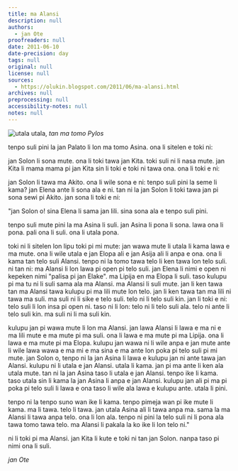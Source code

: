 ```yaml
---
title: ma Alansi
description: null
authors:
  - jan Ote
proofreaders: null
date: 2011-06-10
date-precision: day
tags: null
original: null
license: null
sources:
  - https://olukin.blogspot.com/2011/06/ma-alansi.html
archives: null
preprocessing: null
accessibility-notes: null
notes: null
---
```


![utala](https://blogger.googleusercontent.com/img/b/R29vZ2xl/AVvXsEiBXTB78Ep1dulL5KgKRnEmEvX-qe3DTFrKNoehjsqZuE2y-RwEUjG5ZdsmBudkY3FJ5qfV2Wx2EKS-nx2JS139RVca9tt2dJ3p7TxySL-8tDEJ6mHumlqRD2iqsAxcoY8C8hyrguW4UgYS/s320/utala.jpg)
utala, *tan ma tomo Pylos*

tenpo suli pini la jan Palato li lon ma tomo Asina. ona li sitelen e toki ni:

jan Solon li sona mute. ona li toki tawa jan Kita. toki suli ni li nasa mute. jan Kita li mama mama pi jan Kita sin li toki e toki ni tawa ona. ona li toki e ni:

jan Solon li tawa ma Akito. ona li wile sona e ni: tenpo suli pini la seme li kama? jan Elena ante li sona ala e ni. tan ni la jan Solon li toki tawa jan pi sona sewi pi Akito. jan sona li toki e ni:

"jan Solon o! sina Elena li sama jan lili. sina sona ala e tenpo suli pini.

tenpo suli mute pini la ma Asina li suli. jan Asina li pona li sona. lawa ona li pona. pali ona li suli. ona li utala pona.

toki ni li sitelen lon lipu toki pi mi mute: jan wawa mute li utala li kama lawa e ma mute. ona li wile utala e jan Elopa ali e jan Asija ali li anpa e ona. ona li kama tan telo suli Alansi. tenpo ni la tomo tawa telo li ken tawa lon telo suli. ni tan ni: ma Alansi li lon lawa pi open pi telo suli. jan Elena li nimi e open ni kepeken nimi "palisa pi jan Elake". ma Lipija en ma Elopa li suli. taso kulupu pi ma tu ni li suli sama ala ma Alansi. ma Alansi li suli mute. jan li ken tawa tan ma Alansi tawa kulupu pi ma lili mute lon telo. jan li ken tawa tan ma lili ni tawa ma suli. ma suli ni li sike e telo suli. telo ni li telo suli kin. jan li toki e ni: telo suli li lon insa pi open ni. taso ni li lon: telo ni li telo suli ala. telo ni ante li telo suli kin. ma suli ni li ma suli kin.

kulupu jan pi wawa mute li lon ma Alansi. jan lawa Alansi li lawa e ma ni e ma lili mute e ma mute pi ma suli. ona li lawa e ma mute pi ma Lipija. ona li lawa e ma mute pi ma Elopa. kulupu jan wawa ni li wile anpa e jan mute ante li wile lawa wawa e ma mi e ma sina e ma ante lon poka pi telo suli pi mi mute. jan Solon o, tenpo ni la jan Asina li lawa e kulupu jan ni ante tawa jan Alansi. kulupu ni li utala e jan Alansi. utala li kama. jan pi ma ante li ken ala utala mute. tan ni la jan Asina taso li utala e jan Alansi. tenpo ike li kama. taso utala sin li kama la jan Asina li anpa e jan Alansi. kulupu jan ali pi ma pi poka pi telo suli li lawa e ona taso li wile ala lawa e kulupu ante. utala li pini.

tenpo ni la tenpo suno wan ike li kama. tenpo pimeja wan pi ike mute li kama. ma li tawa. telo li tawa. jan utala Asina ali li tawa anpa ma. sama la ma Alansi li tawa anpa telo. ona li lon ala. tenpo ni pini la telo suli ni li pona ala tawa tomo tawa telo. ma Alansi li pakala la ko ike li lon telo ni."

ni li toki pi ma Alansi. jan Kita li kute e toki ni tan jan Solon. nanpa taso pi nimi ona li suli.

*jan Ote*
